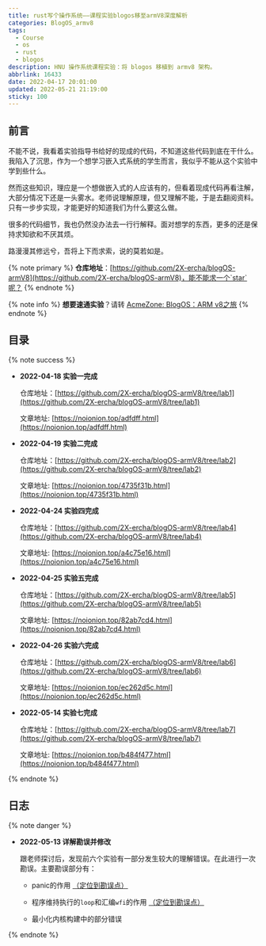 ```yaml
---
title: rust写个操作系统——课程实验blogos移至armV8深度解析
categories: BlogOS_armv8
tags:
  - Course
  - os
  - rust
  - blogos
description: HNU 操作系统课程实验：将 blogos 移植到 armv8 架构。
abbrlink: 16433
date: 2022-04-17 20:01:00
updated: 2022-05-21 21:19:00
sticky: 100
---
```


## 前言

不能不说，我看着实验指导书给好的现成的代码，不知道这些代码到底在干什么。我陷入了沉思，作为一个想学习嵌入式系统的学生而言，我似乎不能从这个实验中学到些什么。

然而这些知识，理应是一个想做嵌入式的人应该有的，但看着现成代码再看注解，大部分情况下还是一头雾水。老师说理解原理，但又理解不能，于是去翻阅资料。只有一步步实现，才能更好的知道我们为什么要这么做。

很多的代码细节，我也仍然没办法去一行行解释。面对想学的东西，更多的还是保持求知欲和不厌其烦。

路漫漫其修远兮，吾将上下而求索，说的莫若如是。

{% note primary %}
**仓库地址**：[https://github.com/2X-ercha/blogOS-armV8](https://github.com/2X-ercha/blogOS-armV8)，能不能求一个`star`呢？
{% endnote %}

{% note info %}
**想要速通实验**？请转 [AcmeZone: BlogOS：ARM v8之旅](https://acmezone.top/2022/02/26/BlogOS%EF%BC%9AARM-v8%E4%B9%8B%E6%97%85/)
{% endnote %}

## 目录

{% note success %}

* **2022-04-18 实验一完成**

  仓库地址：[https://github.com/2X-ercha/blogOS-armV8/tree/lab1](https://github.com/2X-ercha/blogOS-armV8/tree/lab1)

  文章地址: [https://noionion.top/adfdff.html](https://noionion.top/adfdff.html)

* **2022-04-19 实验二完成**

  仓库地址：[https://github.com/2X-ercha/blogOS-armV8/tree/lab2](https://github.com/2X-ercha/blogOS-armV8/tree/lab2)

  文章地址: [https://noionion.top/4735f31b.html](https://noionion.top/4735f31b.html)

* **2022-04-24 实验四完成**

  仓库地址：[https://github.com/2X-ercha/blogOS-armV8/tree/lab4](https://github.com/2X-ercha/blogOS-armV8/tree/lab4)

  文章地址: [https://noionion.top/a4c75e16.html](https://noionion.top/a4c75e16.html)

* **2022-04-25 实验五完成**

  仓库地址：[https://github.com/2X-ercha/blogOS-armV8/tree/lab5](https://github.com/2X-ercha/blogOS-armV8/tree/lab5)

  文章地址: [https://noionion.top/82ab7cd4.html](https://noionion.top/82ab7cd4.html)

* **2022-04-26 实验六完成**

  仓库地址：[https://github.com/2X-ercha/blogOS-armV8/tree/lab6](https://github.com/2X-ercha/blogOS-armV8/tree/lab6)

  文章地址: [https://noionion.top/ec262d5c.html](https://noionion.top/ec262d5c.html)

* **2022-05-14 实验七完成**

  仓库地址：[https://github.com/2X-ercha/blogOS-armV8/tree/lab7](https://github.com/2X-ercha/blogOS-armV8/tree/lab7)

  文章地址: [https://noionion.top/b484f477.html](https://noionion.top/b484f477.html)

{% endnote %}

## 日志

{% note danger %}
* **2022-05-13 详解勘误并修改**

  跟老师探讨后，发现前六个实验有一部分发生较大的理解错误。在此进行一次勘误。主要勘误部分有：

  * panic的作用 [（定位到勘误点）](https://noionion.top/adfdff.html#能跑起来的裸机程序尝试)

  * 程序维持执行的`loop`和汇编`wfi`的作用 [（定位到勘误点）](https://noionion.top/a4c75e16.html#时钟中断服务)

  * 最小化内核构建中的部分错误

{% endnote %}
